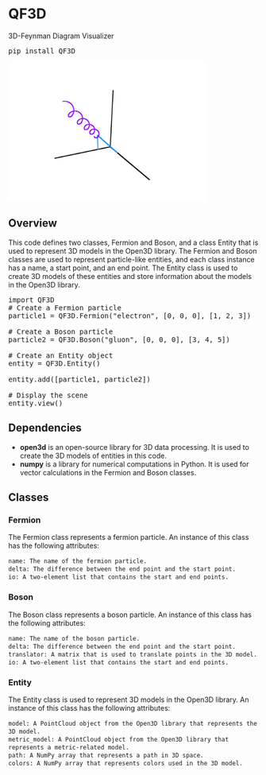 # QF3D
3D-Feynman Diagram Visualizer

<pre>
pip install QF3D
</pre>

<img src="https://github.com/alihakimtaskiran/QF3D/raw/main/Annihilation.png" width="400">

## Overview

This code defines two classes, Fermion and Boson, and a class Entity that is used to represent 3D models in the Open3D library. The Fermion and Boson classes are used to represent particle-like entities, and each class instance has a name, a start point, and an end point. The Entity class is used to create 3D models of these entities and store information about the models in the Open3D library.

<pre>
import QF3D
# Create a Fermion particle
particle1 = QF3D.Fermion("electron", [0, 0, 0], [1, 2, 3])

# Create a Boson particle
particle2 = QF3D.Boson("gluon", [0, 0, 0], [3, 4, 5])

# Create an Entity object
entity = QF3D.Entity()

entity.add([particle1, particle2])

# Display the scene
entity.view()
</pre>


## Dependencies
- **open3d** is an open-source library for 3D data processing. It is used to create the 3D models of entities in this code.
- **numpy** is a library for numerical computations in Python. It is used for vector calculations in the Fermion and Boson classes.

## Classes

### Fermion

The Fermion class represents a fermion particle. An instance of this class has the following attributes:

    name: The name of the fermion particle.
    delta: The difference between the end point and the start point.
    io: A two-element list that contains the start and end points.

### Boson

The Boson class represents a boson particle. An instance of this class has the following attributes:

    name: The name of the boson particle.
    delta: The difference between the end point and the start point.
    translator: A matrix that is used to translate points in the 3D model.
    io: A two-element list that contains the start and end points.

### Entity

The Entity class is used to represent 3D models in the Open3D library. An instance of this class has the following attributes:

    model: A PointCloud object from the Open3D library that represents the 3D model.
    metric_model: A PointCloud object from the Open3D library that represents a metric-related model.
    path: A NumPy array that represents a path in 3D space.
    colors: A NumPy array that represents colors used in the 3D model.

